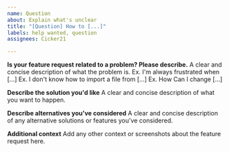 ```yaml
---
name: Question
about: Explain what's unclear
title: "[Question] How to [...]"
labels: help wanted, question
assignees: Cicker21

---
```


**Is your feature request related to a problem? Please describe.**
A clear and concise description of what the problem is.
Ex. I'm always frustrated when [...]
Ex. I don't know how to import a file from [...]
Ex. How Can I change [...]

**Describe the solution you'd like**
A clear and concise description of what you want to happen.

**Describe alternatives you've considered**
A clear and concise description of any alternative solutions or features you've considered.

**Additional context**
Add any other context or screenshots about the feature request here.
